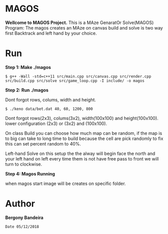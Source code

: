 # MAGOS

**Wellcome to MAGOS Project.**
This is a MAze GenaratOr Solve(MAGOS) Program: The magos creates an MAze on canvas build and solve is two way first Backtrack and left hand by your choice.


# Run

**Step 1: Make ./magos**

```
$ g++ -Wall -std=c++11 src/main.cpp src/canvas.cpp src/render.cpp src/build.cpp src/solve src/game_loop.cpp -I include/ -o magos
```

**Step 2: Run ./magos**

Dont forgot rows, colums, width and height.

```
$ ./keno data/bet.dat 40, 60, 1200, 800
```
Dont forgot rows(2x3), colums(3x2), width(100x100) and height(100x100).
lower configuration (2x3) or (3x2) and (100x100).

On class Build you can choose how much map can be random, if the map is to big
can take to long time to build because the cell are pick randomly to fix this
can set percent random to 40%.

Left-hand Solve on this setup the the alway will begin face the north and your left
hand on left every time them is not have free pass to front we will turn to clockwise.

**Step 4: Magos Running**

when magos start image will be creates on specific folder.

# Author
**Bergony Bandeira**

`Date 05/12/2018`



